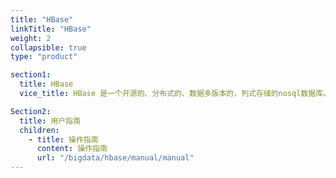 ```yaml
---
title: "HBase"
linkTitle: "HBase"
weight: 2
collapsible: true
type: "product"

section1:
  title: HBase
  vice_title: HBase 是一个开源的、分布式的、数据多版本的，列式存储的nosql数据库。依托 Hadoop 的分布式文件系统 HDFS 作为底层存储, 能够为数十亿行数百万列的海量数据表提供随机、实时的读写访问

Section2:
  title: 用户指南
  children:
    - title: 操作指南
      content: 操作指南
      url: "/bigdata/hbase/manual/manual"
---
```

